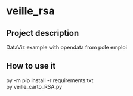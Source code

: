 # veille_rsa

## Project description
DataViz example with opendata from pole emploi

## How to use it

py -m pip install -r requirements.txt  
py veille_carto_RSA.py
